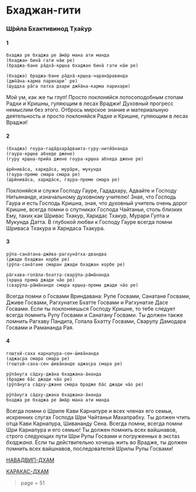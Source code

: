# Бхаджан-гити

### Ш́рӣла Бхактивинод Т̣ха̄кур

#### 1

    бхаджа ре бхаджа ре а̄ма̄р мана ати манда
    (бхаджан бина̄ гати на̄и ре)
    (браджа-бане ра̄дха̄-кр̣ш̣н̣а бхаджан бина̄ гати на̄и ре)

    (бхаджа) браджа-бане ра̄дха̄-кр̣ш̣н̣а-чаран̣а̄равинда
    (джн̃а̄на-карма парихари’ ре)
    (ш́уддха ра̄га патха дхари джн̃а̄на-карма парихари)

Мой ум, как же ты глуп! Просто поклоняйся лотосоподобным стопам Радхи и Кришны, гуляющим в лесах Враджи! Духовный прогресс немыслим без этого. Отбрось мирское знание и материальную деятельность и просто поклоняйся Радхе и Кришне, гуляющим в лесах Враджи!

#### 2

    (бхаджа) гоура-гада̄дхара̄дваита-гуру-нитйа̄нанда
    (гаура-кр̣ш̣н̣е абхеде джене)
    (гуру кр̣ш̣н̣а-прийа джене гоура-кр̣ш̣на абхеда джене ре)

    ш́рӣнива̄са, харида̄са, мура̄ри, мукунда
    (гаура-преме смара смара ре)
    (ш́рӣнива̄са, харида̄се, гаура-преме смара ре)

Поклоняйся и служи Господу Гауре, Гададхару, Адвайте и Господу Нитьянанде, изначальному духовному учителю! Зная, что Господь Гаура и есть Господь Кришна, зная, что духовный учитель очень дорог Кришне, всегда помни о спутниках Господа Чайтаньи, столь близких Ему, таких как Шривас Тхакур, Харидас Тхакур, Мурари Гупта и Мукунда Датта. В глубокой любви к Господу Гауре всегда помни Шриваса Тхакура и Харидаса Тхакура.

#### 3

    рӯпа-сана̄тана-джӣва-рагхуна̄тха-двандва
    (джади бхаджан корбе ре)
    (рӯпа-сана̄тане смаран джади бхаджан корбе ре)

    ра̄гхава-гопа̄ла-бхат̣т̣а-сварӯпа-ра̄ма̄нанда
    (кр̣ш̣н̣а према джади ча̄о ре)
    (сварӯпа-ра̄ма̄нанде смара кр̣ш̣н̣а-према джади ча̄о ре)

Всегда помни о Госвами Вриндавана: Рупе Госвами, Санатане Госвами, Дживе Госвами, Рагхунатхе Бхатте Госвами и Рагхунатхе Дасе Госвами. Если ты поклоняешься Господу Кришне, то тебе следует всегда помнить Рупу Госвами и Санатану Госвами. Ты должен также помнить Рагхаву Пандита, Гопала Бхатту Госвами, Сварупу Дамодара Госвами и Рамананда Рая.

#### 4

    гош̣т̣хӣ-саха карн̣апура-сен-ш́ива̄нанда
    (аджасра смара смара ре)
    (гош̣т̣хӣ-саха-сен ш́ива̄нанде аджасра смара ре)

    рӯпа̄нуга са̄дху-джа̄на бхаджана-а̄нанда
    (брадже ба̄с джади ча̄о ре)
    (рӯпа̄нуга са̄дху-джане смара брадже ба̄с джади ча̄о ре)
    
    рӯпа̄нуга са̄дху-джана бхаджана-а̄нанда
    бхаджа ре бхаджа ре а̄ма̄р мана ати манда

Всегда помни о Шриле Кави Карнапуре и всех членах его семьи, искренних слугах Господа Шри Чайтаньи Махапрабху. Ты должен чтить отца Кави Карнапура, Шивананду Сена. Всегда помни, всегда помни Шри Карнапура и его семью! Ты должен помнить всех вайшнавов, строго следующих пути Шри Рупы Госвами и погруженных в экстаз *бхаджана*. Если ты действительно хочешь жить во Врадже, ты должен помнить всех вайшнавов, последователей Шрилы Рупы Госвами!

[НАВАДВИП-ДХАМ](https://soundcloud.com/bharatimaharaj/navadwip-scsm-bhajare)

[КАРАКАС-ДХАМ](https://soundcloud.com/bharatimaharaj/shchsm-karakas-bxadzha-re-amar)

> page = 51